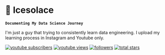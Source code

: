 # 🧊 Icesolace

**`Documenting My Data Science Journey`**

I'm just a guy that trying to consistently learn data engineering. I upload my learning process in Instagram and Youtube only.

  <p align="left">
    <a href="https://www.youtube.com/@ice.solace_?sub_confirmation=1">
      <img alt="youtube subscribers" title="Subscribe to my YouTube channel" src="https://custom-icon-badges.demolab.com/youtube/channel/subscribers/ UC2WHjPDvbE60328n17ZGcfg?color=%23E05D44&label=SUBSCRIBE&logo=video& logoColor-white&style-for-the-badge&labelColor=CE4630"/></a>
    <a href="https://www.youtube.com/@ice.solace_"> <img alt="youtube views" title="YouTube views" src="https://custom-icon-badges.demolab.com/youtube/channel/views/UC2WHjPDvbE60328n17ZGcfg?color=%23E1AD0E&logo=eye&logoColor=white&style-for-the-badge&labelColor=C79600"/></a>
    <a href="https://github.com/icesolace?tab=followers">
      <img alt="followers" title="Follow me on Github" src="https:// custom-icon-badges.demolab.com/github/followers/icesolace? color=236ad3&labelColor=1155ba&style-for-the-badge&logo=person-add& label=Follow&logoColor=white"/></a>
    <a href="https://github.com/icesolace?tab=repositories&sort=stargazers"> <img alt="total stars" title="Total stars on GitHub" src="https:// custom-icon-badges.demolab.com/github/stars/icesolace?color=55960c&style-for-the-badge&labelColor=488207&logo-star"/></a>
  </p>
